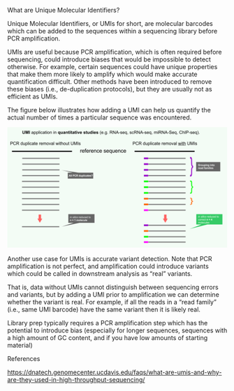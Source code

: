 What are Unique Molecular Identifiers? 

Unique Molecular Identifiers, or UMIs for short, are molecular barcodes which can be added to the sequences within a sequencing library before PCR amplification. 

UMIs are useful because PCR amplification, which is often required before sequencing, could introduce biases that would be impossible to detect otherwise. For example, certain sequences could have unique properties that make them more likely to amplify which would make accurate quantification difficult. Other methods have been introduced to remove these biases (i.e., de-duplication protocols), but they are usually not as efficient as UMIs. 

The figure below illustrates how adding a UMI can help us quantify the actual number of times a particular sequence was encountered.


![Image1](img/image1.png)


Another use case for UMIs is accurate variant detection. Note that PCR amplification is not perfect, and amplification could introduce variants which could be called in downstream analysis as “real” variants. 

That is, data without UMIs cannot distinguish between sequencing errors and variants, but by adding a UMI prior to amplification we can determine whether the variant is real. For example, if all the reads in a “read family” (i.e., same UMI barcode) have the same variant then it is likely real. 



Library prep typically requires a PCR amplification step which has the potential to introduce bias (especially for longer sequences, sequences with a high amount of GC content, and if you have low amounts of starting material)




References

https://dnatech.genomecenter.ucdavis.edu/faqs/what-are-umis-and-why-are-they-used-in-high-throughput-sequencing/


